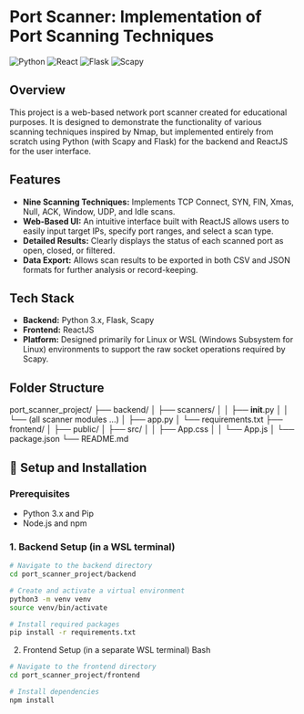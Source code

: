 # Port Scanner: Implementation of Port Scanning Techniques

![Python](https://img.shields.io/badge/Python-3.x-blue.svg) ![React](https://img.shields.io/badge/React-18.x-61DAFB.svg) ![Flask](https://img.shields.io/badge/Flask-2.x-black.svg) ![Scapy](https://img.shields.io/badge/Scapy-2.5-1A2C43.svg)

## Overview

This project is a web-based network port scanner created for educational purposes. It is designed to demonstrate the functionality of various scanning techniques inspired by Nmap, but implemented entirely from scratch using Python (with Scapy and Flask) for the backend and ReactJS for the user interface. 

## Features

* **Nine Scanning Techniques:** Implements TCP Connect, SYN, FIN, Xmas, Null, ACK, Window, UDP, and Idle scans. 
* **Web-Based UI:** An intuitive interface built with ReactJS allows users to easily input target IPs, specify port ranges, and select a scan type.
* **Detailed Results:** Clearly displays the status of each scanned port as open, closed, or filtered. 
* **Data Export:** Allows scan results to be exported in both CSV and JSON formats for further analysis or record-keeping. 

## Tech Stack

* **Backend:** Python 3.x, Flask, Scapy 
* **Frontend:** ReactJS 
* **Platform:** Designed primarily for Linux or WSL (Windows Subsystem for Linux) environments to support the raw socket operations required by Scapy. 

## Folder Structure
port_scanner_project/
├── backend/
│   ├── scanners/
│   │   ├── __init__.py
│   │   └── (all scanner modules ...)
│   ├── app.py
│   └── requirements.txt
├── frontend/
│   ├── public/
│   ├── src/
│   │   ├── App.css
│   │   └── App.js
│   └── package.json
└── README.md


## 🚀 Setup and Installation

### Prerequisites

* Python 3.x and Pip
* Node.js and npm

### 1. Backend Setup (in a WSL terminal)

```bash
# Navigate to the backend directory
cd port_scanner_project/backend

# Create and activate a virtual environment
python3 -m venv venv
source venv/bin/activate

# Install required packages
pip install -r requirements.txt

```
2. Frontend Setup (in a separate WSL terminal)
Bash
```bash
# Navigate to the frontend directory
cd port_scanner_project/frontend

# Install dependencies
npm install
```
